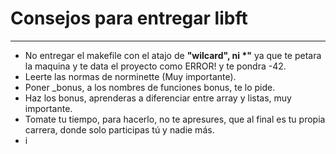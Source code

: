 # Consejos para entregar libft
---
* No entregar el makefile con el atajo de **"wilcard", ni \*"** ya que te petara la maquina y te data el proyecto como ERROR! y te pondra -42.
* Leerte las normas de norminette (Muy importante).
* Poner _bonus, a los nombres de funciones bonus, te lo pide.
* Haz los bonus, aprenderas a diferenciar entre array y listas, muy importante.
* Tomate tu tiempo, para hacerlo, no te apresures, que al final es tu propia carrera, donde solo participas tú y nadie más.
* i